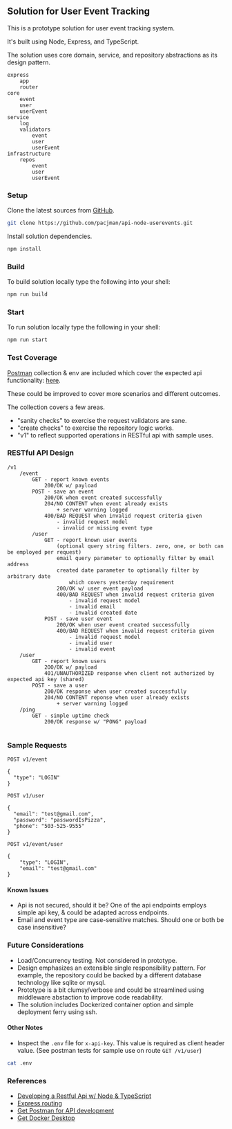 ## Solution for User Event Tracking

This is a prototype solution for user event tracking system. 

It's built using Node, Express, and TypeScript. 

The solution uses core domain, service, and repository abstractions as its design pattern.

```
express
    app
    router
core
    event
    user
    userEvent
service
    log
    validators
        event
        user
        userEvent
infrastructure
    repos
        event
        user
        userEvent
```

### Setup

Clone the latest sources from [GitHub](https://github.com/).

``` bash
git clone https://github.com/pacjman/api-node-userevents.git
```

Install solution dependencies.
``` bash
npm install
```
### Build 

To build solution locally type the following into your shell:

``` bash
npm run build
```
### Start

To run solution locally type the following in your shell:

``` bash
npm run start
```

### Test Coverage

[Postman](https://www.getpostman.com/) collection & env are included which cover the expected api functionality: [here](https://github.com/pacjman/api-node-userevents/tree/master/tests/postman).

These could be improved to cover more scenarios and different outcomes.

The collection covers a few areas.

* "sanity checks" to exercise the request validators are sane. 
* "create checks" to exercise the repository logic works.
* "v1" to reflect supported operations in RESTful api with sample uses.

### RESTful API Design

```
/v1
    /event
        GET - report known events
            200/OK w/ payload
        POST - save an event
            200/OK when event created successfully
            204/NO CONTENT when event already exists
                + server warning logged
            400/BAD REQUEST when invalid request criteria given
                - invalid request model
                - invalid or missing event type
        /user
            GET - report known user events
                (optional query string filters. zero, one, or both can be employed per request)
                email query parameter to optionally filter by email address
                created date parameter to optionally filter by arbitrary date
                    which covers yesterday requirement
                200/OK w/ user event payload
                400/BAD REQUEST when invalid request criteria given
                    - invalid request model
                    - invalid email
                    - invalid created date
            POST - save user event
                200/OK when user event created successfully
                400/BAD REQUEST when invalid request criteria given
                    - invalid request model
                    - invalid user
                    - invalid event
    /user
        GET - report known users
            2OO/OK w/ payload
            401/UNAUTHORIZED response when client not authorized by expected api key (shared)
        POST - save a user
            200/OK response when user created successfully
            204/NO CONTENT reponse when user already exists
                + server warning logged
    /ping
        GET - simple uptime check
            200/OK response w/ "PONG" payload
            
```

### Sample Requests

`POST v1/event`
```
{
  "type": "LOGIN"
}
```

`POST v1/user`
```
{
  "email": "test@gmail.com",
  "password": "passwordIsPizza",
  "phone": "503-525-9555"
}
```

`POST v1/event/user`
```
{
    "type": "LOGIN",
    "email": "test@gmail.com"
}
```

#### Known Issues

* Api is not secured, should it be? One of the api endpoints employs simple api key, & could be adapted across endpoints.
* Email and event type are case-sensitive matches. Should one or both be case insensitive?

### Future Considerations

* Load/Concurrency testing. Not considered in prototype.
* Design emphasizes an extensible single responsibility pattern. For example, the repository could be backed by a different database technology like sqlite or mysql.
* Prototype is a bit clumsy/verbose and could be streamlined using middleware abstaction to improve code readability.
* The solution includes Dockerized container option and simple deployment ferry using ssh.

#### Other Notes

* Inspect the `.env` file for `x-api-key`. This value is required as client header value. (See postman tests for sample use on route `GET /v1/user`)

``` bash
cat .env
```
### References

* [Developing a Restful Api w/ Node & TypeScript](https://mherman.org/blog/2016/11/05/developing-a-restful-api-with-node-and-typescript/)
* [Express routing](https://expressjs.com/en/guide/routing.html)
* [Get Postman for API development](https://www.getpostman.com/apps)
* [Get Docker Desktop](https://www.docker.com/products/docker-desktop)
